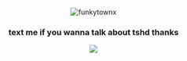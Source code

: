<p align="center"> <img src="https://komarev.com/ghpvc/?username=funkytownx&label=Profile%20views!!&color=a60d26&style=flat" alt="funkytownx" /> </p>
<h3 align="center"> text me if you wanna talk about tshd thanks </h3>
<p align="center"> <img src="https://media1.tenor.com/m/0hdA1Ri-zPIAAAAd/shuake-persona-5.gif" /> </p>
